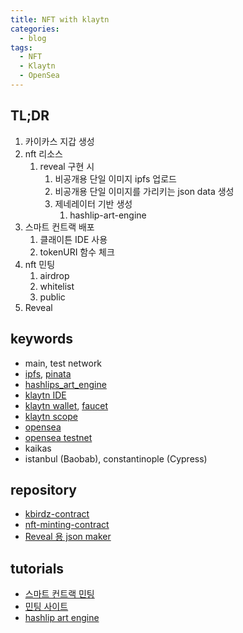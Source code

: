 ```yaml
---
title: NFT with klaytn
categories:
  - blog
tags:
  - NFT
  - Klaytn
  - OpenSea
---
```


TL;DR
---

1. 카이카스 지갑 생성
2. nft 리소스
    1. reveal 구현 시
        1. 비공개용 단일 이미지 ipfs 업로드
        2. 비공개용 단일 이미지를 가리키는 json data 생성
        3. 제네레이터 기반 생성
            1. hashlip-art-engine
3. 스마트 컨트랙 배포
    1. 클래이튼 IDE 사용
    2. tokenURI 함수 체크
4. nft 민팅
    1. airdrop
    2. whitelist
    3. public
5. Reveal

keywords
---

- main, test network
- [ipfs](https://ipfs.io/), [pinata](https://www.pinata.cloud/)
- [hashlips_art_engine](https://github.com/HashLips/hashlips_art_engine)
- [klaytn IDE](https://ide.klaytn.com/)
- [klaytn wallet](https://wallet.klaytn.com/), [faucet](https://baobab.wallet.klaytn.com/faucet)
- [klaytn scope](https://baobab.scope.klaytn.com/)
- [opensea](https://opensea.io/)
- [opensea testnet](https://testnets.opensea.io/)
- kaikas
- istanbul (Baobab), constantinople (Cypress)

repository
---

- [kbirdz-contract](https://github.com/JoCoding-Blockchain/kbirdz-contract/blob/main/flatten/KIP17KbirdzTokenFlatten.sol)
- [nft-minting-contract](https://github.com/syl-codes/nft-minting-contract)
- [Reveal 용 json maker](https://github.com/JoCoding-Blockchain/nft-json-maker)

tutorials
---

- [스마트 컨트랙 민팅](https://www.youtube.com/watch?v=_9EyLqGmQYw)
- [민팅 사이트](https://www.youtube.com/watch?v=4CWng2wWy9I)
- [hashlip art engine](https://youtu.be/IEOsoUiT_30?t=915)

